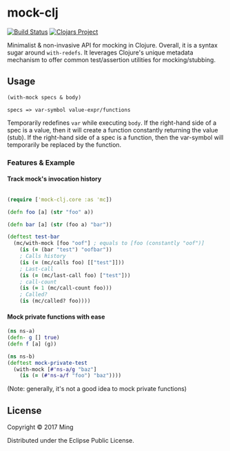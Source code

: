 # mock-clj

[![Build Status](https://travis-ci.org/zhming0/mock-clj.svg?branch=master)](https://travis-ci.org/zhming0/mock-clj)
[![Clojars Project](https://img.shields.io/clojars/v/mock-clj.svg)](https://clojars.org/mock-clj)

Minimalist & non-invasive API for mocking in Clojure. 
Overall, it is a syntax sugar around `with-redefs`. 
It leverages Clojure's unique metadata mechanism to offer common test/assertion utilities for mocking/stubbing.

## Usage

```clojure
(with-mock specs & body)
```

`specs => var-symbol value-expr/functions`

Temporarily redefines `var` while executing `body`. 
If the right-hand side of a spec is a value, then it will create a function constantly returning the value (stub).
If the right-hand side of a spec is a function, then the var-symbol will temporarily be replaced by the function.

### Features & Example 

#### Track mock's invocation history

```clojure

(require ['mock-clj.core :as 'mc])

(defn foo [a] (str "foo" a))

(defn bar [a] (str (foo a) "bar"))

(deftest test-bar
  (mc/with-mock [foo "oof"] ; equals to [foo (constantly "oof")] 
    (is (= (bar "test") "oofbar"))
    ; Calls history
    (is (= (mc/calls foo) [["test"]]))
    ; Last-call
    (is (= (mc/last-call foo) ["test"]))
    ; call-count
    (is (= 1 (mc/call-count foo)))
    ; Called? 
    (is (mc/called? foo))))

```

#### Mock private functions with ease

```clojure
(ns ns-a)
(defn- g [] true)
(defn f [a] (g))

(ns ns-b)
(deftest mock-private-test
  (with-mock [#'ns-a/g "baz"]
    (is (= (#'ns-a/f "foo") "baz"))))

```

(Note: generally, it's not a good idea to mock private functions)

## License

Copyright © 2017 Ming

Distributed under the Eclipse Public License.
